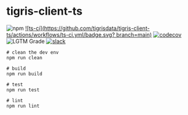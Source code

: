 # tigris-client-ts

![npm](https://img.shields.io/npm/v/@tigrisdata/core)
[![ts-ci](https://github.com/tigrisdata/tigris-client-ts/actions/workflows/ts-ci.yml/badge.svg? branch=main)](https://github.com/tigrisdata/tigris-client-ts/actions/workflows/ts-ci.yml)
[![codecov](https://codecov.io/gh/tigrisdata/tigris-client-ts/branch/main/graph/badge.svg)](https://codecov.io/gh/tigrisdata/tigris-client-ts)
![LGTM Grade](https://img.shields.io/lgtm/grade/javascript/github/tigrisdata/tigris-client-ts)
[![slack](https://img.shields.io/badge/slack-tigrisdata-34D058.svg?logo=slack)](https://tigrisdata.slack.com)


```
# clean the dev env
npm run clean

# build
npm run build

# test
npm run test

# lint
npm run lint
```
